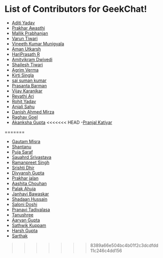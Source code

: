 # List of Contributors for GeekChat!

<!-- Format for adding contributor is as follows-
- [Aditya Verma](https://github.com/homewardgamer) -->
- [Aditi Yadav](https://github.com/adtoria)
- [Prakhar Awasthi](https://github.com/prakhar011)
- [Mallik Prabhanjan](https://github.com/vemulapandu)
- [Varun Tiwari](https://github.com/varunKT001)
- [Vineeth Kumar Munigyala](https://github.com/VineethKumarM)
- [Aman Utkarsh](https://github.com/mitrya)
- [HariPrasath R](https://github.com/HariPrasath-3)
- [Amitvikram Dwivedi](https://github.com/batflarrow)
- [Shailesh Tiwari](https://github.com/shlesh)
- [Agrim Verma](https://github.com/AgrimVerma)
- [Kirti Singla](https://github.com/codesanta142)
- [sai suman kumar](https://github.com/saisumanthkumar)
- [Prasanta Barman](https://github.com/prasanta352)
- [Vijay Karanjkar](https://github.com/Vijay-K-2003)
- [Revathi Ari](https://github.com/Revathi2306)
- [Rohit Yadav](https://github.com/yadav-rohit)
- [Anjali Sahu](https://github.com/99anjali)
- [Danish Ahmed Mirza](https://github.com/try-catch-stack)
- [Raghav Goel](https://github.com/raghavgoel25)
- [Akanksha Gupta](https://github.com/Akanksha2391)
<<<<<<< HEAD
-[Pranjal Katiyar](https://github.com/pranjalkatiyar)

=======
- [Gautam Misra](https://github.com/Darkknight131714)
- [Shantanu](https://github.com/underoot-iota)
- [Puja Saraf](https://github.com/Puja-Saraf)
- [Sauahrd Srivastava](https://github.com/sauhard22)
- [Ramanpreet Singh](https://github.com/raman5911)
- [Srishti Dhir](https://github.com/srishtayy)
- [Divyansh Gupta](https://github.com/The-Divyansh)
- [Prakhar jalan](https://github.com/jalanprakhar)
- [Aashita Chouhan](https://github.com/aashitachouhan)
- [Palak Ahuja](https://github.com/Palak-2109)
- [Janhavi Bawaskar](https://github.com/janhaviiii)
- [Shadaan Hussain](https://github.com/shadaanhussain)
- [Saloni Doshi](https://github.com/saloni33)
- [Pranavi Tadivalasa](https://github.com/Ms-Error)
- [Tanushree](https://github.com/Tanushree-coder)
- [Aaryan Gupta](https://github.com/Aaryan0424)
- [Sathwik Kuppam](https://github.com/Ksathwik03)
- [Harsh Gupta](https://github.com/Harshgupta5901)
- [Sarthak](https://github.com/daniel-aracquine)
>>>>>>> 8389a66e504bc4b01f2c3dcdfdd11c246c4dd156
<!-- Add yourself above this line! -->
